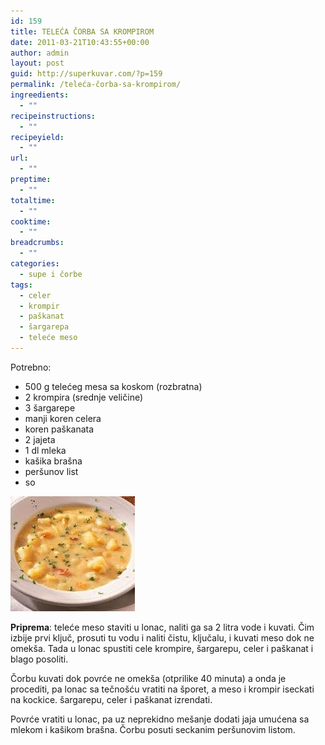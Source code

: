 ```yaml
---
id: 159
title: TELEĆA ČORBA SA KROMPIROM
date: 2011-03-21T10:43:55+00:00
author: admin
layout: post
guid: http://superkuvar.com/?p=159
permalink: /teleća-čorba-sa-krompirom/
ingreedients:
  - ""
recipeinstructions:
  - ""
recipeyield:
  - ""
url:
  - ""
preptime:
  - ""
totaltime:
  - ""
cooktime:
  - ""
breadcrumbs:
  - ""
categories:
  - supe i čorbe
tags:
  - celer
  - krompir
  - paškanat
  - šargarepa
  - teleće meso
---
```

Potrebno:

  * 500 g telećeg mesa sa koskom (rozbratna)
  * 2 krompira (srednje veličine)
  * 3 šargarepe
  * manji koren celera
  * koren paškanata
  * 2 jajeta
  * 1 dl mleka
  * kašika brašna
  * peršunov list
  * so

<img class="alignnone size-full wp-image-820" title="telecacorbasakrompirom" src="/wp-content/uploads/2011/03/telecacorbasakrompirom-e1306838786577.jpg" alt="" width="199" height="184" /> 

**Priprema**: teleće meso staviti u lonac, naliti ga sa 2 litra vode i kuvati. Čim izbije prvi ključ, prosuti tu vodu i naliti čistu, ključalu, i kuvati meso dok ne omekša. Tada u lonac spustiti cele krompire, šargarepu, celer i paškanat i blago posoliti.

Čorbu kuvati dok povrće ne omekša (otprilike 40 minuta) a onda je procediti, pa lonac sa tečnošću vratiti na šporet, a meso i krompir iseckati na kockice. šargarepu, celer i paškanat izrendati.

Povrće vratiti u lonac, pa uz neprekidno mešanje dodati jaja umućena sa mlekom i kašikom brašna. Čorbu posuti seckanim peršunovim listom.